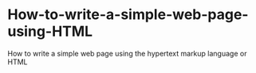 # How-to-write-a-simple-web-page-using-HTML
How to write a simple web page using the hypertext markup language or HTML
